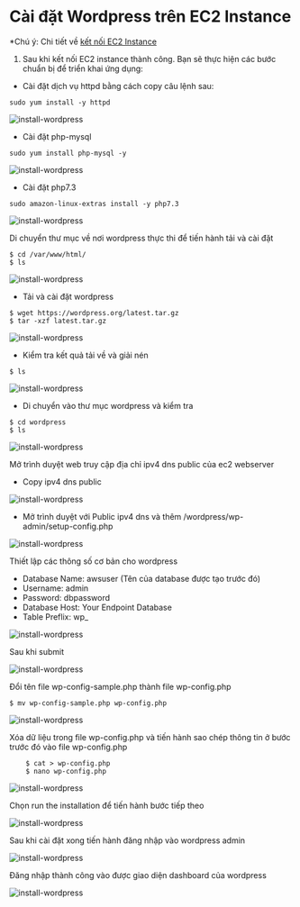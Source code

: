 # Cài đặt Wordpress trên EC2 Instance

*Chú ý:
Chi tiết về [ kết nối EC2 Instance ](000004.awsstudygroup.com/4-launchlinuxinstance/4.2-connectlinuxinstance/)


1. Sau khi kết nối EC2 instance thành công. Bạn sẽ thực hiện các bước chuẩn bị để triển khai ứng dụng:

- Cài đặt dịch vụ httpd bằng cách copy câu lệnh sau:

```
sudo yum install -y httpd
```

![install-wordpress](/images/setupwordpress/install-wordpress-setup-0.png?featherlight=false&width=90pc)

- Cài đặt php-mysql

```
sudo yum install php-mysql -y
```

![install-wordpress](/images/setupwordpress/install-wordpress-setup-1.png?featherlight=false&width=90pc)

- Cài đặt php7.3

```
sudo amazon-linux-extras install -y php7.3
```
![install-wordpress](/images/setupwordpress/install-wordpress-setup-2.png?featherlight=false&width=90pc)

Di chuyển thư mục về nơi wordpress thực thi để tiến hành tải và cài đặt
```
$ cd /var/www/html/
$ ls
```
![install-wordpress](/images/setupwordpress/install-wordpress-setup-3.png?featherlight=false&width=90pc)

- Tải và cài đặt wordpress
```
$ wget https://wordpress.org/latest.tar.gz
$ tar -xzf latest.tar.gz
```

![install-wordpress](/images/setupwordpress/install-wordpress-setup-4.png?featherlight=false&width=90pc)

- Kiểm tra kết quả tải về và giải nén
```
$ ls
```

![install-wordpress](/images/setupwordpress/install-wordpress-setup-5.png?featherlight=false&width=90pc)

- Di chuyển vào thư mục wordpress và kiểm tra
```
$ cd wordpress
$ ls
```
![install-wordpress](/images/setupwordpress/install-wordpress-setup-6.png?featherlight=false&width=90pc)

Mở trình duyệt web truy cập địa chỉ ipv4 dns public của ec2 webserver
- Copy ipv4 dns public

![install-wordpress](/images/setupwordpress/install-wordpress-setup-7.png?featherlight=false&width=90pc)

-	Mở trình duyệt với Public ipv4 dns và thêm /wordpress/wp-admin/setup-config.php

![install-wordpress](/images/setupwordpress/install-wordpress-setup-8.png?featherlight=false&width=90pc)

Thiết lập các thông số cơ bản cho wordpress
-	Database Name: awsuser (Tên của database được tạo trước đó)
-	Username: admin
-	Password: dbpassword
-	Database Host: Your Endpoint Database
-	Table Preflix: wp_

![install-wordpress](/images/setupwordpress/install-wordpress-setup-9.png?featherlight=false&width=90pc)

Sau khi submit 

![install-wordpress](/images/setupwordpress/install-wordpress-setup-10.png?featherlight=false&width=90pc)

Đổi tên file wp-config-sample.php thành file wp-config.php
```
$ mv wp-config-sample.php wp-config.php
```

![install-wordpress](/images/setupwordpress/install-wordpress-setup-11.png?featherlight=false&width=90pc)

Xóa dữ liệu trong file wp-config.php và tiến hành sao chép thông tin ở bước trước đó vào file wp-config.php
```
	$ cat > wp-config.php
	$ nano wp-config.php
```

![install-wordpress](/images/setupwordpress/install-wordpress-setup-12.png?featherlight=false&width=90pc)

Chọn run the installation để tiến hành bước tiếp theo

![install-wordpress](/images/setupwordpress/install-wordpress-setup-13.png?featherlight=false&width=90pc)

Sau khi cài đặt xong tiến hành đăng nhập vào wordpress admin

![install-wordpress](/images/setupwordpress/install-wordpress-setup-14.png?featherlight=false&width=90pc)

Đăng nhập thành công vào được giao diện dashboard của wordpress

![install-wordpress](/images/setupwordpress/install-wordpress-setup-15.png?featherlight=false&width=90pc)

